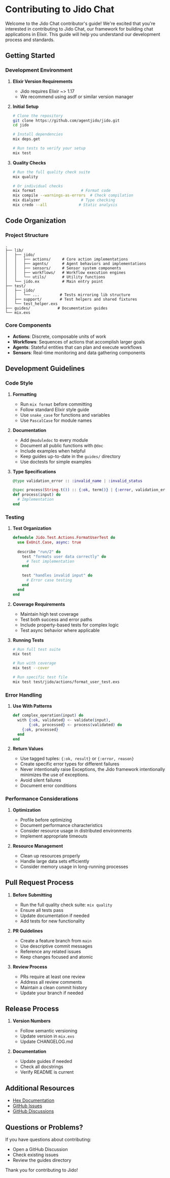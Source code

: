 # Contributing to Jido Chat

Welcome to the Jido Chat contributor's guide! We're excited that you're interested in contributing to Jido Chat, our framework for building chat applications in Elixir. This guide will help you understand our development process and standards.

## Getting Started

### Development Environment

1. **Elixir Version Requirements**
   - Jido requires Elixir ~> 1.17
   - We recommend using asdf or similar version manager

2. **Initial Setup**
   ```bash
   # Clone the repository
   git clone https://github.com/agentjido/jido.git
   cd jido

   # Install dependencies
   mix deps.get

   # Run tests to verify your setup
   mix test
   ```

3. **Quality Checks**
   ```bash
   # Run the full quality check suite
   mix quality

   # Or individual checks
   mix format                    # Format code
   mix compile --warnings-as-errors  # Check compilation
   mix dialyzer                  # Type checking
   mix credo --all              # Static analysis
   ```

## Code Organization

### Project Structure
```
.
├── lib/
│   ├── jido/
│   │   ├── actions/     # Core action implementations
│   │   ├── agents/      # Agent behaviors and implementations
│   │   ├── sensors/     # Sensor system components
│   │   ├── workflows/   # Workflow execution engines
│   │   └── utils/       # Utility functions
│   └── jido.ex          # Main entry point
├── test/
│   ├── jido/
│   │   └── ...         # Tests mirroring lib structure
│   ├── support/        # Test helpers and shared fixtures
│   └── test_helper.exs
├── guides/            # Documentation guides
└── mix.exs
```

### Core Components
- **Actions**: Discrete, composable units of work
- **Workflows**: Sequences of actions that accomplish larger goals
- **Agents**: Stateful entities that can plan and execute workflows
- **Sensors**: Real-time monitoring and data gathering components

## Development Guidelines

### Code Style

1. **Formatting**
   - Run `mix format` before committing
   - Follow standard Elixir style guide
   - Use `snake_case` for functions and variables
   - Use `PascalCase` for module names

2. **Documentation**
   - Add `@moduledoc` to every module
   - Document all public functions with `@doc`
   - Include examples when helpful
   - Keep guides up-to-date in the `guides/` directory
   - Use doctests for simple examples

3. **Type Specifications**
   ```elixir
   @type validation_error :: :invalid_name | :invalid_status
   
   @spec process(String.t()) :: {:ok, term()} | {:error, validation_error()}
   def process(input) do
     # Implementation
   end
   ```

### Testing

1. **Test Organization**
   ```elixir
   defmodule Jido.Test.Actions.FormatUserTest do
     use ExUnit.Case, async: true
     
     describe "run/2" do
       test "formats user data correctly" do
         # Test implementation
       end
       
       test "handles invalid input" do
         # Error case testing
       end
     end
   end
   ```

2. **Coverage Requirements**
   - Maintain high test coverage
   - Test both success and error paths
   - Include property-based tests for complex logic
   - Test async behavior where applicable

3. **Running Tests**
   ```bash
   # Run full test suite
   mix test

   # Run with coverage
   mix test --cover

   # Run specific test file
   mix test test/jido/actions/format_user_test.exs
   ```

### Error Handling

1. **Use With Patterns**
   ```elixir
   def complex_operation(input) do
     with {:ok, validated} <- validate(input),
          {:ok, processed} <- process(validated) do
       {:ok, processed}
     end
   end
   ```

2. **Return Values**
   - Use tagged tuples: `{:ok, result}` or `{:error, reason}`
   - Create specific error types for different failures
   - Never intentionally raise Exceptions, the Jido framework intentionally minimizes the use of exceptions.
   - Avoid silent failures
   - Document error conditions

### Performance Considerations

1. **Optimization**
   - Profile before optimizing
   - Document performance characteristics
   - Consider resource usage in distributed environments
   - Implement appropriate timeouts

2. **Resource Management**
   - Clean up resources properly
   - Handle large data sets efficiently
   - Consider memory usage in long-running processes

## Pull Request Process

1. **Before Submitting**
   - Run the full quality check suite: `mix quality`
   - Ensure all tests pass
   - Update documentation if needed
   - Add tests for new functionality

2. **PR Guidelines**
   - Create a feature branch from `main`
   - Use descriptive commit messages
   - Reference any related issues
   - Keep changes focused and atomic

3. **Review Process**
   - PRs require at least one review
   - Address all review comments
   - Maintain a clean commit history
   - Update your branch if needed

## Release Process

1. **Version Numbers**
   - Follow semantic versioning
   - Update version in `mix.exs`
   - Update CHANGELOG.md

2. **Documentation**
   - Update guides if needed
   - Check all docstrings
   - Verify README is current

## Additional Resources

- [Hex Documentation](https://hexdocs.pm/jido)
- [GitHub Issues](https://github.com/agentjido/jido/issues)
- [GitHub Discussions](https://github.com/agentjido/jido/discussions)

## Questions or Problems?

If you have questions about contributing:
- Open a GitHub Discussion
- Check existing issues
- Review the guides directory

Thank you for contributing to Jido!